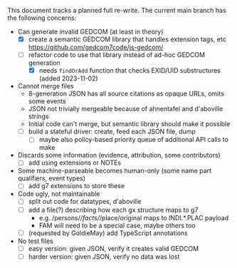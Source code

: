 This document tracks a planned full re-write. The current main branch has the following concerns:

- Can generate invalid GEDCOM (at least in theory)
    - [x] create a semantic GEDCOM library that handles extension tags, etc <https://github.com/gedcom7code/js-gedcom/>
    - [ ] refactor code to use that library instead of ad-hoc GEDCOM generation
        - [x] needs `findOrAdd` function that checks EXID/UID substructures (added 2023-11-02)

- Cannot merge files
    - 8-generation JSON has all source citations as opaque URLs, omits some events
    - JSON not trivially mergeable because of ahnentafel and d'aboville strings
    - Initial code can't merge, but semantic library should make it possible
    - [ ] build a stateful driver: create, feed each JSON file, dump
        - [ ] maybe also policy-based priority queue of additional API calls to make

- Discards some information (evidence, attribution, some contributors)
    - [ ] add using extensions or NOTEs

- Some machine-parseable becomes human-only (some name part qualifiers, event types)
    - [ ] add g7 extensions to store these

- Code ugly, not maintainable
    - [ ] split out code for datatypes, d'aboville
    - [ ] add a file(?) describing how each gx structure maps to g7
        - e.g. /persons/*/facts/*/place/original maps to INDI.*.PLAC payload
        - FAM will need to be a special case, maybe others too
    - [ ] (requested by GoldieMay) add TypeScript annotations

- No test files
    - [ ] easy version: given JSON, verify it creates valid GEDCOM
    - [ ] harder version: given JSON, verify no data was lost
